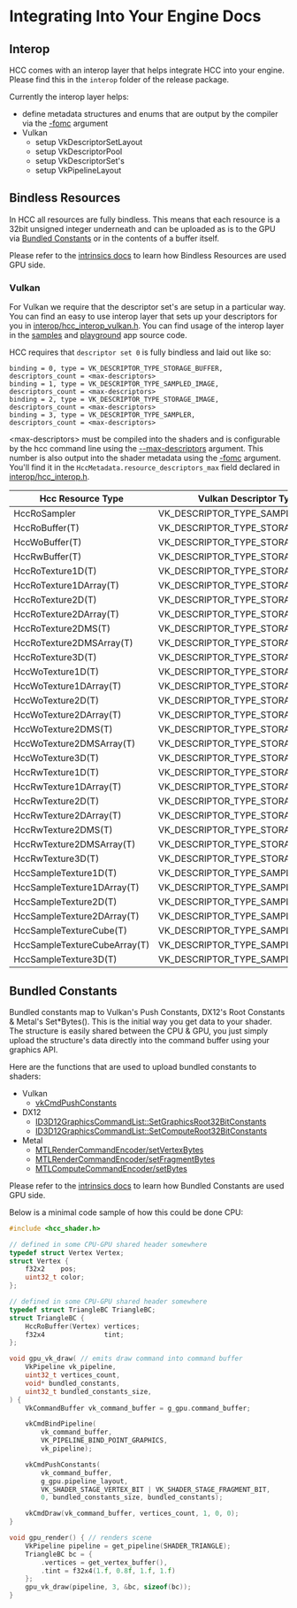 # Integrating Into Your Engine Docs

## Interop

HCC comes with an interop layer that helps integrate HCC into your engine. Please find this in the `interop` folder of the release package.

Currently the interop layer helps:
- define metadata structures and enums that are output by the compiler via the [-fomc](command_line.md#--fomc-pathh) argument
- Vulkan
	- setup VkDescriptorSetLayout
	- setup VkDescriptorPool
	- setup VkDescriptorSet's
	- setup VkPipelineLayout

## Bindless Resources

In HCC all resources are fully bindless. This means that each resource is a 32bit unsigned integer underneath and can be uploaded as is to the GPU via [Bundled Constants](#bundled-constants) or in the contents of a buffer itself.

Please refer to the [intrinsics docs](intrinsics.md#bindless-resources) to learn how Bindless Resources are used GPU side.

### Vulkan

For Vulkan we require that the descriptor set's are setup in a particular way. You can find an easy to use interop layer that sets up your descriptors for you in [interop/hcc_interop_vulkan.h](../interop/hcc_interop_vulkan.h). You can find usage of the interop layer in the [samples](../samples/app/gpu_vulkan.c) and [playground](../playground/app/gpu_vulkan.c) app source code.

HCC requires that `descriptor set 0` is fully bindless and laid out like so:
```
binding = 0, type = VK_DESCRIPTOR_TYPE_STORAGE_BUFFER, descriptors_count = <max-descriptors>
binding = 1, type = VK_DESCRIPTOR_TYPE_SAMPLED_IMAGE,  descriptors_count = <max-descriptors>
binding = 2, type = VK_DESCRIPTOR_TYPE_STORAGE_IMAGE,  descriptors_count = <max-descriptors>
binding = 3, type = VK_DESCRIPTOR_TYPE_SAMPLER,        descriptors_count = <max-descriptors>
```

\<max-descriptors\> must be compiled into the shaders and is configurable by the hcc command line using the [--max-descriptors](command_line.md#--max-descriptors-num) argument. This number is also output into the shader metadata using the [-fomc](command_line.md#--fomc-pathh) argument. You'll find it in the `HccMetadata.resource_descriptors_max` field declared in [interop/hcc_interop.h](../interop/hcc_interop.h).

| Hcc Resource Type              | Vulkan Descriptor Type            |
| ------------------------------ | --------------------------------- |
| HccRoSampler                   | VK_DESCRIPTOR_TYPE_SAMPLER        |
| HccRoBuffer(T)                 | VK_DESCRIPTOR_TYPE_STORAGE_BUFFER |
| HccWoBuffer(T)                 | VK_DESCRIPTOR_TYPE_STORAGE_BUFFER |
| HccRwBuffer(T)                 | VK_DESCRIPTOR_TYPE_STORAGE_BUFFER |
| HccRoTexture1D(T)              | VK_DESCRIPTOR_TYPE_STORAGE_IMAGE  |
| HccRoTexture1DArray(T)         | VK_DESCRIPTOR_TYPE_STORAGE_IMAGE  |
| HccRoTexture2D(T)              | VK_DESCRIPTOR_TYPE_STORAGE_IMAGE  |
| HccRoTexture2DArray(T)         | VK_DESCRIPTOR_TYPE_STORAGE_IMAGE  |
| HccRoTexture2DMS(T)            | VK_DESCRIPTOR_TYPE_STORAGE_IMAGE  |
| HccRoTexture2DMSArray(T)       | VK_DESCRIPTOR_TYPE_STORAGE_IMAGE  |
| HccRoTexture3D(T)              | VK_DESCRIPTOR_TYPE_STORAGE_IMAGE  |
| HccWoTexture1D(T)              | VK_DESCRIPTOR_TYPE_STORAGE_IMAGE  |
| HccWoTexture1DArray(T)         | VK_DESCRIPTOR_TYPE_STORAGE_IMAGE  |
| HccWoTexture2D(T)              | VK_DESCRIPTOR_TYPE_STORAGE_IMAGE  |
| HccWoTexture2DArray(T)         | VK_DESCRIPTOR_TYPE_STORAGE_IMAGE  |
| HccWoTexture2DMS(T)            | VK_DESCRIPTOR_TYPE_STORAGE_IMAGE  |
| HccWoTexture2DMSArray(T)       | VK_DESCRIPTOR_TYPE_STORAGE_IMAGE  |
| HccWoTexture3D(T)              | VK_DESCRIPTOR_TYPE_STORAGE_IMAGE  |
| HccRwTexture1D(T)              | VK_DESCRIPTOR_TYPE_STORAGE_IMAGE  |
| HccRwTexture1DArray(T)         | VK_DESCRIPTOR_TYPE_STORAGE_IMAGE  |
| HccRwTexture2D(T)              | VK_DESCRIPTOR_TYPE_STORAGE_IMAGE  |
| HccRwTexture2DArray(T)         | VK_DESCRIPTOR_TYPE_STORAGE_IMAGE  |
| HccRwTexture2DMS(T)            | VK_DESCRIPTOR_TYPE_STORAGE_IMAGE  |
| HccRwTexture2DMSArray(T)       | VK_DESCRIPTOR_TYPE_STORAGE_IMAGE  |
| HccRwTexture3D(T)              | VK_DESCRIPTOR_TYPE_STORAGE_IMAGE  |
| HccSampleTexture1D(T)          | VK_DESCRIPTOR_TYPE_SAMPLED_IMAGE  |
| HccSampleTexture1DArray(T)     | VK_DESCRIPTOR_TYPE_SAMPLED_IMAGE  |
| HccSampleTexture2D(T)          | VK_DESCRIPTOR_TYPE_SAMPLED_IMAGE  |
| HccSampleTexture2DArray(T)     | VK_DESCRIPTOR_TYPE_SAMPLED_IMAGE  |
| HccSampleTextureCube(T)        | VK_DESCRIPTOR_TYPE_SAMPLED_IMAGE  |
| HccSampleTextureCubeArray(T)   | VK_DESCRIPTOR_TYPE_SAMPLED_IMAGE  |
| HccSampleTexture3D(T)          | VK_DESCRIPTOR_TYPE_SAMPLED_IMAGE  |

## Bundled Constants

Bundled constants map to Vulkan's Push Constants, DX12's Root Constants & Metal's Set\*Bytes().
This is the initial way you get data to your shader.
The structure is easily shared between the CPU & GPU, you just simply upload the structure's data directly into the command buffer using your graphics API.

Here are the functions that are used to upload bundled constants to shaders:
- Vulkan
	- [vkCmdPushConstants](https://registry.khronos.org/vulkan/specs/1.3-extensions/man/html/vkCmdPushConstants.html)
- DX12
	- [ID3D12GraphicsCommandList::SetGraphicsRoot32BitConstants](https://learn.microsoft.com/en-us/windows/win32/api/d3d12/nf-d3d12-id3d12graphicscommandlist-setgraphicsroot32bitconstants)
	- [ID3D12GraphicsCommandList::SetComputeRoot32BitConstants](https://learn.microsoft.com/en-us/windows/win32/api/d3d12/nf-d3d12-id3d12graphicscommandlist-setcomputeroot32bitconstants)
- Metal
	- [MTLRenderCommandEncoder/setVertexBytes](https://developer.apple.com/documentation/metal/mtlrendercommandencoder/1515846-setvertexbytes)
	- [MTLRenderCommandEncoder/setFragmentBytes](https://developer.apple.com/documentation/metal/mtlrendercommandencoder/1516192-setfragmentbytes)
	- [MTLComputeCommandEncoder/setBytes](https://developer.apple.com/documentation/metal/mtlcomputecommandencoder/1443159-setbytes)

Please refer to the [intrinsics docs](intrinsics.md#bundled-constants) to learn how Bundled Constants are used GPU side.

Below is a minimal code sample of how this could be done CPU:
```c
#include <hcc_shader.h>

// defined in some CPU-GPU shared header somewhere
typedef struct Vertex Vertex;
struct Vertex {
    f32x2    pos;
    uint32_t color;
};

// defined in some CPU-GPU shared header somewhere
typedef struct TriangleBC TriangleBC;
struct TriangleBC {
    HccRoBuffer(Vertex) vertices;
    f32x4               tint;
};

void gpu_vk_draw( // emits draw command into command buffer
	VkPipeline vk_pipeline,
	uint32_t vertices_count,
	void* bundled_constants,
	uint32_t bundled_constants_size,
) {
	VkCommandBuffer vk_command_buffer = g_gpu.command_buffer;

	vkCmdBindPipeline(
		vk_command_buffer,
		VK_PIPELINE_BIND_POINT_GRAPHICS,
		vk_pipeline);

	vkCmdPushConstants(
		vk_command_buffer,
		g_gpu.pipeline_layout,
		VK_SHADER_STAGE_VERTEX_BIT | VK_SHADER_STAGE_FRAGMENT_BIT,
		0, bundled_constants_size, bundled_constants);

	vkCmdDraw(vk_command_buffer, vertices_count, 1, 0, 0);
}

void gpu_render() { // renders scene
	VkPipeline pipeline = get_pipeline(SHADER_TRIANGLE);
	TriangleBC bc = {
		.vertices = get_vertex_buffer(),
		.tint = f32x4(1.f, 0.8f, 1.f, 1.f)
	};
	gpu_vk_draw(pipeline, 3, &bc, sizeof(bc));
}
```
